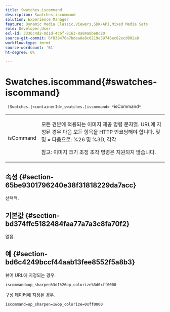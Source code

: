 ```yaml
---
title: Swatches.iscommand
description: Swatches.iscommand
solution: Experience Manager
feature: Dynamic Media Classic,Viewers,SDK/API,Mixed Media Sets
role: Developer,User
exl-id: 3336c4d2-0d1d-4c6f-8163-8a84a8be8c20
source-git-commit: 6f838470a7bdea8e8c0219e59746ec82ecd802a8
workflow-type: tm+mt
source-wordcount: '61'
ht-degree: 6%

---
```


# Swatches.iscommand{#swatches-iscommand}

` [Swatches.|<containerId>_swatches.]iscommand= *`isCommand`*`

<table id="table_43A84C1044574A6FAB8CE67D71AAD5EC"> 
 <tbody> 
  <tr> 
   <td colname="col1"> <p> <span class="codeph"> <span class="varname"> isCommand</span> </span> </p> </td> 
   <td colname="col2"> <p> 모든 견본에 적용되는 이미지 제공 명령 문자열. URL에 지정된 경우 다음 모든 항목을 HTTP 인코딩해야 합니다. <span class="codeph"> 및</span> 및 <span class="codeph"> =</span> 다음으로: <span class="codeph"> %26</span> 및 <span class="codeph"> %3D</span>, 각각 </p> <p> <p>참고: 이미지 크기 조정 조작 명령은 지원되지 않습니다. </p> </p> </td> 
  </tr> 
 </tbody> 
</table>

## 속성 {#section-65be9301796240e38f31818229da7acc}

선택적.

## 기본값 {#section-bd374ffc5182484faa77a7a3c8fa70f2}

없음.

## 예 {#section-bd6c4249bccf44aab13fee8552f5a8b3}

뷰어 URL에 지정되는 경우.

`iscommand=op_sharpen%3d1%26op_colorize%3d0xff0000`

구성 데이터에 지정된 경우.

`iscommand=op_sharpen=1&op_colorize=0xff0000`
